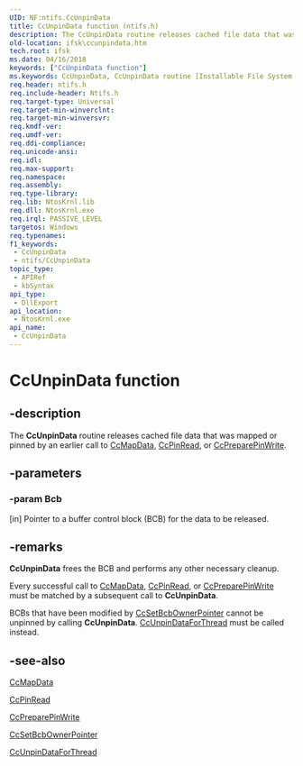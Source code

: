 ```yaml
---
UID: NF:ntifs.CcUnpinData
title: CcUnpinData function (ntifs.h)
description: The CcUnpinData routine releases cached file data that was mapped or pinned by an earlier call to CcMapData, CcPinRead, or CcPreparePinWrite.
old-location: ifsk\ccunpindata.htm
tech.root: ifsk
ms.date: 04/16/2018
keywords: ["CcUnpinData function"]
ms.keywords: CcUnpinData, CcUnpinData routine [Installable File System Drivers], ccref_ba560a38-4d3b-409f-b1ea-19c3a117615e.xml, ifsk.ccunpindata, ntifs/CcUnpinData
req.header: ntifs.h
req.include-header: Ntifs.h
req.target-type: Universal
req.target-min-winverclnt: 
req.target-min-winversvr: 
req.kmdf-ver: 
req.umdf-ver: 
req.ddi-compliance: 
req.unicode-ansi: 
req.idl: 
req.max-support: 
req.namespace: 
req.assembly: 
req.type-library: 
req.lib: NtosKrnl.lib
req.dll: NtosKrnl.exe
req.irql: PASSIVE_LEVEL
targetos: Windows
req.typenames: 
f1_keywords:
 - CcUnpinData
 - ntifs/CcUnpinData
topic_type:
 - APIRef
 - kbSyntax
api_type:
 - DllExport
api_location:
 - NtosKrnl.exe
api_name:
 - CcUnpinData
---
```


# CcUnpinData function


## -description

The <b>CcUnpinData</b> routine releases cached file data that was mapped or pinned by an earlier call to <a href="/windows-hardware/drivers/ddi/ntifs/nf-ntifs-ccmapdata">CcMapData</a>, <a href="/windows-hardware/drivers/ddi/ntifs/nf-ntifs-ccpinread">CcPinRead</a>, or <a href="/windows-hardware/drivers/ddi/ntifs/nf-ntifs-ccpreparepinwrite">CcPreparePinWrite</a>.

## -parameters

### -param Bcb 

[in]
Pointer to a buffer control block (BCB) for the data to be released.

## -remarks

<b>CcUnpinData</b> frees the BCB and performs any other necessary cleanup.

Every successful call to <a href="/windows-hardware/drivers/ddi/ntifs/nf-ntifs-ccmapdata">CcMapData</a>, <a href="/windows-hardware/drivers/ddi/ntifs/nf-ntifs-ccpinread">CcPinRead</a>, or <a href="/windows-hardware/drivers/ddi/ntifs/nf-ntifs-ccpreparepinwrite">CcPreparePinWrite</a> must be matched by a subsequent call to <b>CcUnpinData</b>. 

BCBs that have been modified by <a href="/windows-hardware/drivers/ddi/ntifs/nf-ntifs-ccsetbcbownerpointer">CcSetBcbOwnerPointer</a> cannot be unpinned by calling <b>CcUnpinData</b>. <a href="/windows-hardware/drivers/ddi/ntifs/nf-ntifs-ccunpindataforthread">CcUnpinDataForThread</a> must be called instead.

## -see-also

<a href="/windows-hardware/drivers/ddi/ntifs/nf-ntifs-ccmapdata">CcMapData</a>



<a href="/windows-hardware/drivers/ddi/ntifs/nf-ntifs-ccpinread">CcPinRead</a>



<a href="/windows-hardware/drivers/ddi/ntifs/nf-ntifs-ccpreparepinwrite">CcPreparePinWrite</a>



<a href="/windows-hardware/drivers/ddi/ntifs/nf-ntifs-ccsetbcbownerpointer">CcSetBcbOwnerPointer</a>



<a href="/windows-hardware/drivers/ddi/ntifs/nf-ntifs-ccunpindataforthread">CcUnpinDataForThread</a>
